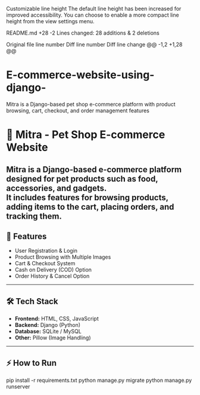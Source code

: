 Customizable line height
The default line height has been increased for improved accessibility. You can choose to enable a more compact line height from the view settings menu.

‎README.md
+28
-2
Lines changed: 28 additions & 2 deletions


Original file line number	Diff line number	Diff line change
@@ -1,2 +1,28 @@
# E-commerce-website-using-django-
Mitra is a Django-based pet shop e-commerce platform with product browsing, cart, checkout, and order management features
# 🐾 Mitra - Pet Shop E-commerce Website
Mitra is a Django-based e-commerce platform designed for pet products such as food, accessories, and gadgets.  
It includes features for browsing products, adding items to the cart, placing orders, and tracking them.
---
## 🚀 Features
- User Registration & Login
- Product Browsing with Multiple Images
- Cart & Checkout System
- Cash on Delivery (COD) Option
- Order History & Cancel Option
---
## 🛠️ Tech Stack
- **Frontend:** HTML, CSS, JavaScript
- **Backend:** Django (Python)
- **Database:** SQLite / MySQL
- **Other:** Pillow (Image Handling)
---
## ⚡ How to Run
pip install -r requirements.txt
python manage.py migrate
python manage.py runserver
